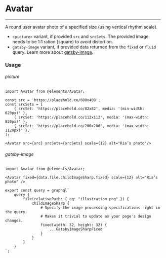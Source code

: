 # Avatar

---

A round user avatar photo of a specified size (using vertical rhythm scale).

-   `<picture>` variant, if provided `src` and `srcSets`. The provided image needs to be 1:1 ration (square) to avoid distortion.
-   `gatsby-image` variant, if provided data returned from the `fixed` or `fluid` query. Learn more about [gatsby-image](https://www.gatsbyjs.org/packages/gatsby-image/#gatsby-image).

### Usage

###### picture

```JS
import Avatar from @elements/Avatar;

const src = 'https://placehold.co/600x400';
const srcSets = [
    { srcSet: 'https://placehold.co/82x82', media: '(min-width: 620px)' },
    { srcSet: 'https://placehold.co/112x112', media: '(max-width: 820px)' },
    { srcSet: 'https://placehold.co/200x200', media: '(max-width: 1120px)' },
];

<Avatar src={src} srcSets={srcSets} scale={12} alt="Ria’s photo"/>
```

###### gatsby-image

```JS
import Avatar from @elements/Avatar;

<Avatar fixed={data.file.childImageSharp.fixed} scale={12} alt="Ria’s photo" />

export const query = graphql`
    query {
        file(relativePath: { eq: "illustration.png" }) {
            childImageSharp {
                # Specify the image processing specifications right in the query.
                # Makes it trivial to update as your page's design changes.
                fixed(width: 32, height: 32) {
                    ...GatsbyImageSharpFixed
                }
            }
        }
    }
`;
```
